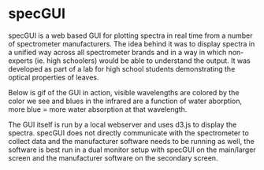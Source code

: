 # specGUI

specGUI is a web based GUI for plotting spectra in real time from a number of spectrometer
manufacturers. The idea behind it was to display spectra in a unified way across all spectrometer
brands and in a way in which non-experts (ie. high schoolers) would be able to understand the output.
It was developed as part of a lab for high school students demonstrating the optical properties of leaves.

Below is gif of the GUI in action, visible wavelengths are colored by the color we see and blues in the
infrared are a function of water aborption, more blue = more water absorption at that wavelength.

[](/gui_example.gif)

The GUI itself is run by a local webserver and uses d3.js to display the spectra. specGUI does not
directly communicate with the spectrometer to collect data and the manufacturer software needs to be
running as well, the software is best run in a dual monitor setup with specGUI on the main/larger
screen and the manufacturer software on the secondary screen.
